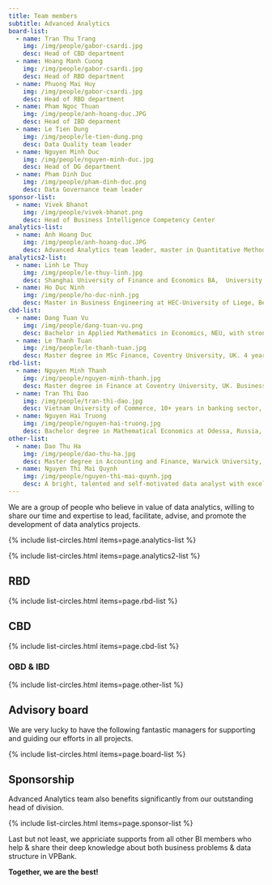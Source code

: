 ```yaml
---
title: Team members
subtitle: Advanced Analytics
board-list:
  - name: Tran Thu Trang
    img: /img/people/gabor-csardi.jpg
    desc: Head of CBD department 
  - name: Hoang Manh Cuong
    img: /img/people/gabor-csardi.jpg
    desc: Head of RBD department 
  - name: Phuong Mai Huy
    img: /img/people/gabor-csardi.jpg
    desc: Head of RBD department 
  - name: Pham Ngoc Thuan
    img: /img/people/anh-hoang-duc.JPG
    desc: Head of IBD deparment
  - name: Le Tien Dung
    img: /img/people/le-tien-dung.png
    desc: Data Quality team leader
  - name: Nguyen Minh Duc
    img: /img/people/nguyen-minh-duc.jpg
    desc: Head of DG department
  - name: Pham Dinh Duc
    img: /img/people/pham-dinh-duc.png
    desc: Data Governance team leader
sponsor-list:
  - name: Vivek Bhanot
    img: /img/people/vivek-bhanot.png
    desc: Head of Business Intelligence Competency Center
analytics-list:
  - name: Anh Hoang Duc
    img: /img/people/anh-hoang-duc.JPG
    desc: Advanced Analytics team leader, master in Quantitative Methods in Economics in Warsaw School of Business, Poland. Instructor of RStudio, DataCamp in Vietnam, experienced in Digital Analytics, Mobile Analytics & various fields of Business Analytics, joined VPBank in Jun, 2016
analytics2-list:
  - name: Linh Le Thuy
    img: /img/people/le-thuy-linh.jpg
    desc: Shanghai University of Finance and Economics BA,  University of North Carolina Charlotte MBA in Business Analytics. Professional experience in China, US and Vietnam in analyzing data in various domains of banking, education, NGOs, retail and automotive technology, Senior Data Analyst at VPBank Oct,2016
  - name: Ho Duc Ninh
    img: /img/people/ho-duc-ninh.jpg
    desc: Master in Business Engineering at HEC-University of Liege, Belgium with strong background of programming & mathematics, joined VPBank in Dec, 2016.
cbd-list:
  - name: Dang Tuan Vu
    img: /img/people/dang-tuan-vu.png
    desc: Bachelor in Applied Mathematics in Economics, NEU, with strong math background, Business Analyst in SME Department of BICC – VPBank since Jul, 2015
  - name: Le Thanh Tuan
    img: /img/people/le-thanh-tuan.jpg
    desc: Master degree in MSc Finance, Coventry University, UK. 4 years working experience in civil engineering, business analyst in CBD since Feb, 2016
rbd-list:
  - name: Nguyen Minh Thanh
    img: /img/people/nguyen-minh-thanh.jpg
    desc: Master degree in Finance at Coventry University, UK. Business analyst at RBD - VPBank since July, 2016, good sense of BA, BI and building customer relationships
  - name: Tran Thi Dao
    img: /img/people/tran-thi-dao.jpg
    desc: Vietnam University of Commerce, 10+ years in banking sector, great bank product sense and extremely efficient in deep analyzing in finance and business. 
  - name: Nguyen Hai Truong
    img: /img/people/nguyen-hai-truong.jpg
    desc: Bachelor degree in Mathematical Economics at Odessa, Russia, experienced in banking sector with a good base of logical thinking and business sense.
other-list:
  - name: Dao Thu Ha
    img: /img/people/dao-thu-ha.jpg
    desc: Master degree in Accounting and Finance, Warwick University, UK, experienced in BI in ecommerce industry for more than 2 years, senior Business Analyst in VPBank since Sep, 2016.
  - name: Nguyen Thi Mai Quynh
    img: /img/people/nguyen-thi-mai-quynh.jpg
    desc: A bright, talented and self-motivated data analyst with excellent organizational skills, having good eyes for detail & business sense, holding bachelor degree in Finance & Banking at NEU, joined VPBank since 2012 
---
```



We are a group of people who believe in value of data analytics, willing to share our time and expertise to lead, facilitate, advise, 
and promote the development of data analytics projects.


{% include list-circles.html items=page.analytics-list %}

{% include list-circles.html items=page.analytics2-list %}

## RBD

{% include list-circles.html items=page.rbd-list %}

## CBD

{% include list-circles.html items=page.cbd-list %}


### OBD & IBD

{% include list-circles.html items=page.other-list %}


## Advisory board

We are very lucky to have the following fantastic managers for supporting and guiding our efforts in all projects.

{% include list-circles.html items=page.board-list %}


## Sponsorship

Advanced Analytics team also benefits significantly from our outstanding head of division.

{% include list-circles.html items=page.sponsor-list %}


Last but not least, we appriciate supports from all other BI members who help & share their deep knowledge about both business problems & data structure in VPBank.

**Together, we are the best!**
 



